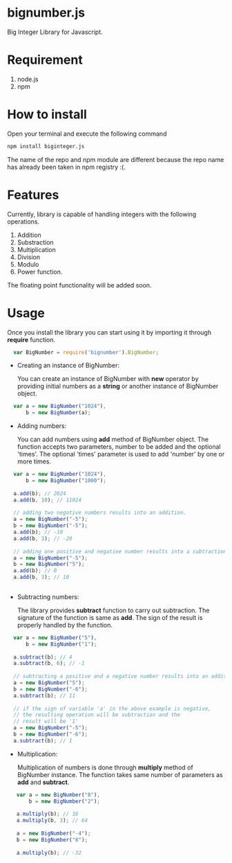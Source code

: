 bignumber.js
============

Big Integer Library for Javascript.

# Requirement

1. node.js
2. npm

# How to install

Open your terminal and execute the following command
```bash
npm install biginteger.js
```
The name of the repo and npm module are different because the repo name has already been taken in npm registry :(.

# Features

Currently, library is capable of handling integers with the following operations.

1. Addition
2. Substraction
3. Multiplication
4. Division
5. Modulo
6. Power function.

The floating point functionality will be added soon.

# Usage

Once you install the library you can start using it by importing it through <b>require</b> function.

```javascript
  var BigNumber = require('bignumber').BigNumber;
```

* Creating an instance of BigNumber:
   
   You can create an instance of BigNumber with <b>new</b> operator by providing initial numbers as a <b>string</b> or another instance of BigNumber object.

```javascript
  var a = new BigNumber("1024"),
      b = new BigNumber(a);
```

* Adding numbers:
  
   You can add numbers using <b>add</b> method of BigNumber object. The function accepts two parameters, number to be added and the optional 'times'. The optional 'times' parameter is used to add 'number' by one or more times.

```javascript
  var a = new BigNumber("1024"), 
      b = new BigNumber("1000");
      
  a.add(b); // 2024
  a.add(b, 10); // 11024
  
  // adding two negative numbers results into an addition.
  a = new BigNumber("-5");
  b = new BigNumber("-5");
  a.add(b); // -10
  a.add(b, 3); // -20
  
  // adding one positive and negative number results into a subtraction.
  a = new BigNumber("-5");
  b = new BigNumber("5");
  a.add(b); // 0
  a.add(b, 3); // 10
  
```

* Subtracting numbers:

   The library provides <b>subtract</b> function to carry out subtraction. The signature of the function is same as <b>add</b>. The sign of the result is properly handled by the function.
   
```javascript
  var a = new BigNumber("5"),
      b = new BigNumber("1");
  
  a.subtract(b); // 4
  a.subtract(b, 6); // -1
  
  // subtracting a positive and a negative number results into an addition.
  a = new BigNumber("5");
  b = new BigNumber("-6");
  a.subtract(b); // 11
  
  // if the sign of variable 'a' in the above example is negative, 
  // the resulting operation will be subtraction and the 
  // result will be '1'
  a = new BigNumber("-5");
  b = new BigNumber("-6");
  a.subtract(b); // 1
```

* Multiplication:
   
   Multiplication of numbers is done through <b>multiply</b> method of BigNumber instance. The function takes same number of parameters as <b>add</b> and <b>subtract</b>.

```javascript
   var a = new BigNumber("8"),
       b = new BigNumber("2");
   
   a.multiply(b); // 16
   a.multiply(b, 3); // 64
   
   a = new BigNumber("-4");
   b = new BigNumber("8");
   
   a.multiply(b); // -32
```
